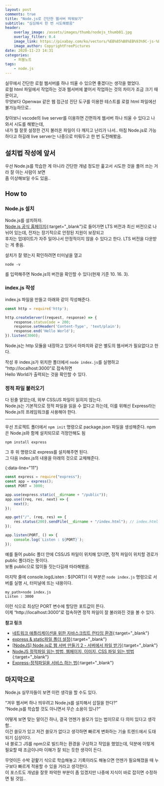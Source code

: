 ```yaml
---
layout: post
comments: true
title: "Node.js로 간단한 웹서버 띄워보기"
subtitle: "심심해서 한 번 시도해봤음"
header:
    overlay_image: /assets/images/thumb/nodejs_thumb01.jpg
    overlay_filter: 0.4
    image_link: https://pixabay.com/ko/vectors/%EB%85%B8%EB%93%9C-js-%EB%A1%9C%EA%B3%A0-nodejs-736399/
    image_author: CopyrightFreePictures
date: 2020-11-23 14:31
categories:
    - 퍼블노트
tags:
    - node.js
---
```


실무에서 간단한 로컬 웹서버를 하나 띄울 수 있으면 좋겠다는 생각을 했었다.  
로컬 html 파일에서 작업하는 것과 웹서버에 붙어서 작업하는 것의 차이가 조금 크기 때문이고,  
무엇보다 Openwax 같은 웹 접근성 진단 도구를 이용한 테스트를 로컬 html 파일에선 불가능하므로..  

찾아보니 vscode의 live server를 이용하면 간편하게 웹서버 하나 띄울 수 있다고 나와서 시도를 해봤는데,  
내가 뭘 잘못 설정한 건지 불러온 파일이 다 깨지고 난리가 나서.. 마침 Node.js로 가능하다고 하길래 live server는 나중으로 미뤄두고 한 번 도전해봤음.

## 설치법 작성에 앞서

우선 Node.js를 학습한 게 아니라 간단한 개념 정도만 훑고서 시도한 것을 풀어 쓰는 거라 잘 아는 사람이 보면  
좀 이상해보일 수도 있음..

## How to

### Node.js 설치

Node.js를 설치하자.  
[Node.js 공식 홈페이지](https://nodejs.org/ko/){:target="_blank"}로 들어가면 LTS 버전과 최신 버전으로 나뉘어 있는데, 전자는 장기적으로 안정된 지원이 보장되고  
후자는 업데이트가 자주 일어나서 안정적이지 않을 수 있다고 한다. LTS 버전을 다운받는 게 좋음.

설치가 잘 됐는지 확인하려면 터미널을 열고

```
node -v
```

를 입력해주면 Node.js의 버전을 확인할 수 있다(현재 기준 10. 16. 3).

### index.js 작성

index.js 파일을 만들고 아래와 같이 작성해준다.

```javascript
const http = require('http');

http.createServer((request, response) => {
    response.statusCode = 200;
    response.setHeader('Content-Type', 'text/plain');
    response.end('Hello World');
}).listen(3000);
```

Node.js는 http 모듈을 내장하고 있어서 아파치와 같은 별도의 웹서버가 필요없다고 한다.

작성 후 index.js가 위치한 폴더에서 ```node index.js```를 실행하고 &ldquo;http://localhost:3000&rdquo;로 접속하면  
Hello World가 출력되는 것을 확인할 수 있다.

### 정적 파일 불러오기

다 된줄 알았는데, 외부 CSS/JS 파일이 읽히지 않는다.  
Node.js는 기본적으로 정적 파일을 읽을 수 없다고 하는데, 이를 위해선 Express라는 Node.js의 프레임워크를 사용해야 한다.

---

우선 프로젝트 폴더에서 ```npm init``` 명령으로 package.json 파일을 생성해준다. npm은 Node.js와 함께 설치되므로 걱정안해도 됨

```
npm install express
```

그 후 위 명령으로 express를 설치해주면 된다.  
그 다음 index.js의 내용을 아래의 것으로 교체해준다.

{:data-line="11"}
```javascript
const express = require("express");
const app = express();
const PORT = 3000;

app.use(express.static(__dirname + "/public"));
app.use((req, res, next) => {
    next();
});

app.get("/", (req, res) => {
    res.status(200).sendFile(__dirname + "/index.html"); // index.html 파일을 실행하겠다는 뜻
});

app.listen(PORT, () => {
    console.log(`Listen : ${PORT}`);
});
```

예를 들어 public 폴더 안에 CSS/JS 파일이 위치해 있다면, 정적 파일이 위치할 경로가 public 폴더라는 뜻이다.  
보통 public으로 많이들 짓는다길래 따라해봤음.

마지막 줄에 console.log(Listen : ${PORT}) 이 부분은 ```node index.js``` 명령으로 서버를 실행 시, 터미널에 뜨는 내용이다.  

```
my_path>node index.js
Listen : 3000
```

이런 식으로 최상단 PORT 변수에 할당한 포트값이 뜬다.  
이제 &ldquo;http://localhost:3000&rdquo;로 접속하면 정적 파일이 잘 불러와진 것을 볼 수 있다.

**참고 링크**

* [네트워크 애플리케이션을 위한 자바스크립트 런타임 환경](https://poiemaweb.com/nodejs-basics){:target="_blank"}
* [express & static파일 폴더 설정](https://velog.io/@hwang-eunji/nodejs-6-express-static%ED%8C%8C%EC%9D%BC-%ED%8F%B4%EB%8D%94-%EC%84%A4%EC%A0%95){:target="_blank"}
* [[NodeJS] Node.js로 웹 서버 만들기 2 - 서버에서 파일 받기](https://ebbnflow.tistory.com/209?category=745851){:target="_blank"}
* [NodeJS 정적파일 읽는 방법, 웹페이지, 이미지, CSS 파일 읽는 방법](https://mainia.tistory.com/5707){:target="_blank"}
* [Express-정적파일을 서비스 하는 법](https://wayhome25.github.io/nodejs/2017/02/18/nodejs-08-express-static/){:target="_blank"}

## 마지막으로

Node.js 실무자들이 보면 이런 생각을 할 수도 있다.

&ldquo;겨우 웹서버 하나 띄우려고 Node.js를 설치해서 삽질을 한다?&rdquo;  
&ldquo;Node.js를 학습할 것도 아니면서 무슨 소용이 있나?&rdquo;

어떻게 보면 맞는 말이긴 하나, 결국 언젠가 쓸모가 있는 법이므로 다 의미 있다고 생각함..  
이건 쓸모가 있고 저건 쓸모가 없다고 생각하면 빠르게 변화하는 기술 트렌드에서 도태되기 십상이다.  
내 블로그 JS를 npm으로 빌드하는 환경을 구성하고 작업을 했었는데, 덕분에 이렇게 필요할 때 조금이나마 이해가 잘 되는 듯한 생각이 든다.

무엇이든 수박 겉핥기 식으로 학습해놓고 기록이라도 해놓으면 언젠가 필요해졌을 때 누구보다 빠르게 적용할 수 있을 거라고 생각한다.  
이 포스트도 개념을 잘못 파악한 부분이 좀 있겠지만 나중에 지식이 바로 잡히면 수정하면 될 것임..